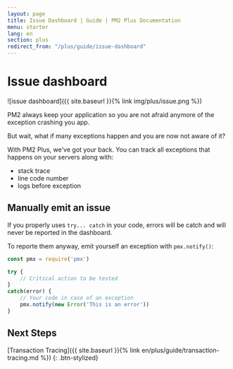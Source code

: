 ```yaml
---
layout: page
title: Issue Dashboard | Guide | PM2 Plus Documentation
menu: starter
lang: en
section: plus
redirect_from: "/plus/guide/issue-dashboard"
---
```


# Issue dashboard

![issue dashboard]({{ site.baseurl }}{% link img/plus/issue.png %})

PM2 always keep your application so you are not afraid anymore of the exception crashing you app.

But wait, what if many exceptions happen and you are now not aware of it?

With PM2 Plus, we've got your back. You can track all exceptions that happens on your servers along with:
- stack trace
- line code number
- logs before exception

## Manually emit an issue

If you properly uses `try... catch` in your code, errors will be catch and will never be reported in the dashboard.

To reporte them anyway, emit yourself an exception with `pmx.notify()`:

```javascript
const pmx = require('pmx')

try {
    // Critical action to be tested
}
catch(error) {
    // Your code in case of an exception
    pmx.notify(new Error('This is an error'))
}
```

## Next Steps

[Transaction Tracing]({{ site.baseurl }}{% link en/plus/guide/transaction-tracing.md %})
{: .btn-stylized}
